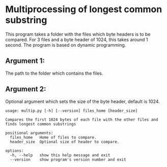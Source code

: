 # Multiprocessing of longest common substring
This program takes a folder with the files which byte headers is to be compared. For 3 files and a byte header of 1024, this takes around 1 second. The program is based on dynamic programming.
## Argument 1:
The path to the folder which contains the files.

## Argument 2:
Optional argument which sets the size of the byte header, default is 1024.
```
usage: multip.py [-h] [--version] files_home [header_size]

Compares the first 1024 bytes of each file with the other files and finds longest common substrings

positional arguments:
  files_home   Home of files to compare.
  header_size  Optional size of header to compare.

options:
  -h, --help   show this help message and exit
  --version    show program's version number and exit
```